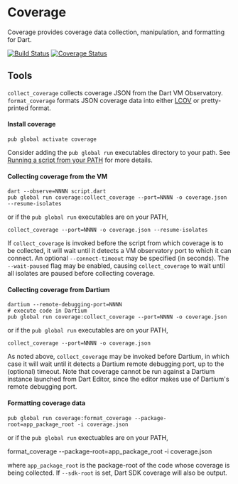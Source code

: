 Coverage
========

Coverage provides coverage data collection, manipulation, and formatting for
Dart.

[![Build Status](https://travis-ci.org/dart-lang/coverage.svg?branch=master)](https://travis-ci.org/dart-lang/coverage)
[![Coverage Status](https://coveralls.io/repos/dart-lang/coverage/badge.svg?branch=master)](https://coveralls.io/r/dart-lang/coverage)


Tools
-----
`collect_coverage` collects coverage JSON from the Dart VM Observatory.
`format_coverage` formats JSON coverage data into either
[LCOV](http://ltp.sourceforge.net/coverage/lcov.php) or pretty-printed format.

#### Install coverage

    pub global activate coverage
    
Consider adding the `pub global run` executables directory to your path. 
See [Running a script from your PATH](https://www.dartlang.org/tools/pub/cmd/pub-global.html#running-a-script-from-your-path)
for more details.    
    
#### Collecting coverage from the VM

    dart --observe=NNNN script.dart
    pub global run coverage:collect_coverage --port=NNNN -o coverage.json --resume-isolates

or if the `pub global run` executables are on your PATH,
    
    collect_coverage --port=NNNN -o coverage.json --resume-isolates

If `collect_coverage` is invoked before the script from which coverage is to be
collected, it will wait until it detects a VM observatory port to which it can
connect. An optional `--connect-timeout` may be specified (in seconds).  The
`--wait-paused` flag may be enabled, causing `collect_coverage` to wait until
all isolates are paused before collecting coverage.

#### Collecting coverage from Dartium

    dartium --remote-debugging-port=NNNN
    # execute code in Dartium
    pub global run coverage:collect_coverage --port=NNNN -o coverage.json

or if the `pub global run` executables are on your PATH,

    collect_coverage --port=NNNN -o coverage.json

As noted above, `collect_coverage` may be invoked before Dartium, in which case
it will wait until it detects a Dartium remote debugging port, up to the
(optional) timeout. Note that coverage cannot be run against a Dartium instance
launched from Dart Editor, since the editor makes use of Dartium's remote
debugging port.

#### Formatting coverage data

    pub global run coverage:format_coverage --package-root=app_package_root -i coverage.json

or if the `pub global run` exectuables are on your PATH,

   format_coverage --package-root=app_package_root -i coverage.json

where `app_package_root` is the package-root of the code whose coverage is being
collected. If `--sdk-root` is set, Dart SDK coverage will also be output.

